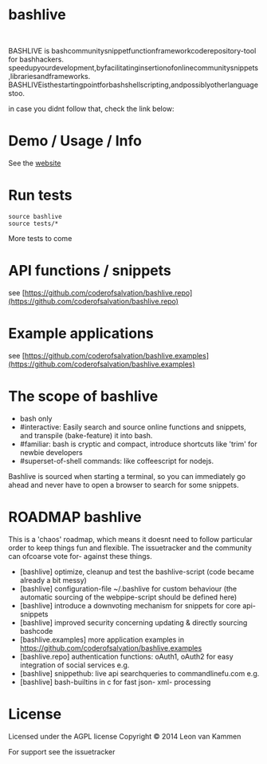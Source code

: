 bashlive 
========

<img alt="" src="http://2webapp.com/bashlive/bashlive.png" style="height:1em"/>

BASHLIVE is bashcommunitysnippetfunctionframeworkcoderepository-tool for bashhackers.
speedupyourdevelopment,byfacilitatinginsertionofonlinecommunitysnippets,librariesandframeworks.
BASHLIVEisthestartingpointforbashshellscripting,andpossiblyotherlanguagestoo.

in case you didnt follow that, check the link below:

Demo / Usage / Info
===================

See the [website](http://www.bashlive.com)

Run tests 
=========

    source bashlive
    source tests/*

More tests to come

API functions / snippets
========================
see [https://github.com/coderofsalvation/bashlive.repo](https://github.com/coderofsalvation/bashlive.repo) 

Example applications
====================
see [https://github.com/coderofsalvation/bashlive.examples](https://github.com/coderofsalvation/bashlive.examples)

The scope of bashlive
=====================
* bash only
* #interactive: Easily search and source online functions and snippets, and transpile (bake-feature) it into bash.
* #familiar: bash is cryptic and compact, introduce shortcuts like 'trim' for newbie developers
* #superset-of-shell commands: like coffeescript for nodejs.

Bashlive is sourced when starting a terminal, so you can immediately go ahead and never have
to open a browser to search for some snippets.

ROADMAP bashlive
================

This is a 'chaos' roadmap, which means it doesnt need to follow particular order to keep things fun and flexible.
The issuetracker and the community can ofcoarse vote for- against these things.

* [bashlive] optimize, cleanup and test the bashlive-script (code became already a bit messy)
* [bashlive] configuration-file ~/.bashlive for custom behaviour (the automatic sourcing of the webpipe-script should be defined here)
* [bashlive] introduce a downvoting mechanism for snippets for core api-snippets
* [bashlive] improved security concerning updating & directly sourcing bashcode
* [bashlive.examples] more application examples in https://github.com/coderofsalvation/bashlive.examples
* [bashlive.repo] authentication functions: oAuth1, oAuth2 for easy integration of social services e.g.
* [bashlive] snippethub: live api searchqueries to commandlinefu.com e.g.
* [bashlive] bash-builtins in c for fast json- xml- processing

License
=======

Licensed under the AGPL license
Copyright © 2014 Leon van Kammen

For support see the issuetracker
